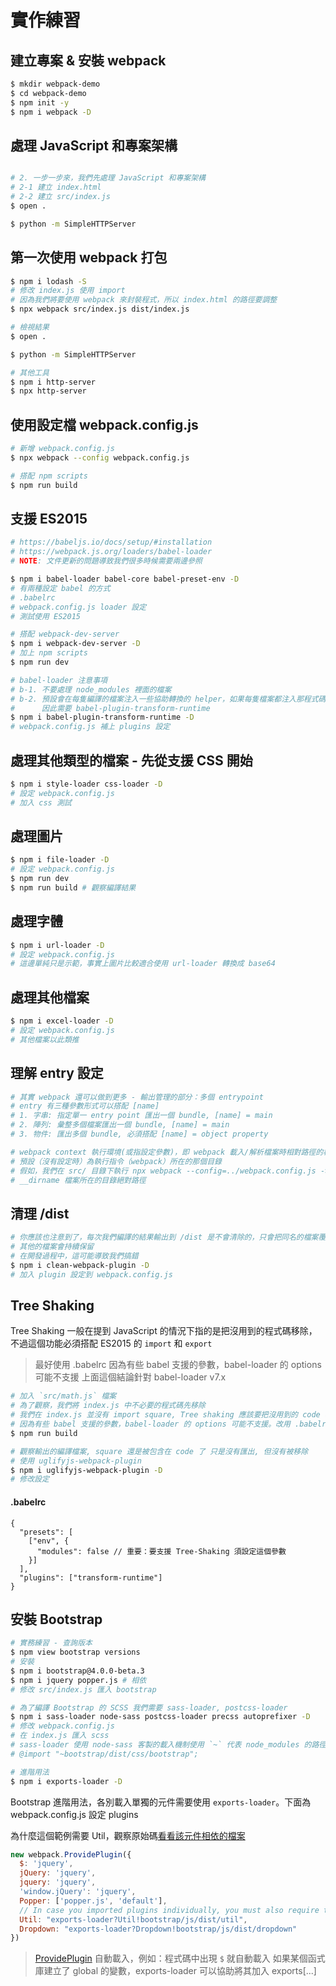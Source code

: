 # 實作練習

## 建立專案 & 安裝 webpack

```bash
$ mkdir webpack-demo
$ cd webpack-demo
$ npm init -y
$ npm i webpack -D
```

## 處理 JavaScript 和專案架構

```bash

# 2. 一步一步來，我們先處理 JavaScript 和專案架構
# 2-1 建立 index.html
# 2-2 建立 src/index.js
$ open .

$ python -m SimpleHTTPServer
```

## 第一次使用 webpack 打包

```bash
$ npm i lodash -S
# 修改 index.js 使用 import
# 因為我們將要使用 webpack 來封裝程式，所以 index.html 的路徑要調整
$ npx webpack src/index.js dist/index.js

# 檢視結果
$ open .

$ python -m SimpleHTTPServer

# 其他工具
$ npm i http-server
$ npx http-server
```

## 使用設定檔 webpack.config.js

```bash
# 新增 webpack.config.js
$ npx webpack --config webpack.config.js

# 搭配 npm scripts
$ npm run build
```

## 支援 ES2015

```bash
# https://babeljs.io/docs/setup/#installation
# https://webpack.js.org/loaders/babel-loader
# NOTE: 文件更新的問題導致我們很多時候需要兩邊參照

$ npm i babel-loader babel-core babel-preset-env -D
# 有兩種設定 babel 的方式
# .babelrc
# webpack.config.js loader 設定
# 測試使用 ES2015

# 搭配 webpack-dev-server
$ npm i webpack-dev-server -D
# 加上 npm scripts
$ npm run dev

# babel-loader 注意事項
# b-1. 不要處理 node_modules 裡面的檔案
# b-2. 預設會在每隻編譯的檔案注入一些協助轉換的 helper，如果每隻檔案都注入那程式碼就會快速變大。
#      因此需要 babel-plugin-transform-runtime
$ npm i babel-plugin-transform-runtime -D
# webpack.config.js 補上 plugins 設定
```

## 處理其他類型的檔案 - 先從支援 CSS 開始

```bash
$ npm i style-loader css-loader -D
# 設定 webpack.config.js
# 加入 css 測試
```

## 處理圖片

```bash
$ npm i file-loader -D
# 設定 webpack.config.js
$ npm run dev
$ npm run build # 觀察編譯結果
```

## 處理字體

```bash
$ npm i url-loader -D
# 設定 webpack.config.js
# 這邊單純只是示範，事實上圖片比較適合使用 url-loader 轉換成 base64
```

## 處理其他檔案

```bash
$ npm i excel-loader -D
# 設定 webpack.config.js
# 其他檔案以此類推
```

## 理解 entry 設定

```bash
# 其實 webpack 還可以做到更多 - 輸出管理的部分：多個 entrypoint
# entry 有三種參數形式可以搭配 [name]
# 1. 字串: 指定單一 entry point 匯出一個 bundle, [name] = main
# 2. 陣列: 彙整多個檔案匯出一個 bundle, [name] = main
# 3. 物件: 匯出多個 bundle, 必須搭配 [name] = object property

# webpack context 執行環境(或指設定參數)，即 webpack 載入/解析檔案時相對路徑的根目錄環境(起點)
# 預設（沒有設定時）為執行指令（webpack）所在的那個目錄
# 假如，我們在 src/ 目錄下執行 npx webpack --config=../webpack.config.js -> context = webpack-demo/src/
# __dirname 檔案所在的目錄絕對路徑
```

## 清理 /dist

```bash
# 你應該也注意到了，每次我們編譯的結果輸出到 /dist 是不會清除的，只會把同名的檔案覆蓋
# 其他的檔案會持續保留
# 在開發過程中，這可能導致我們搞錯
$ npm i clean-webpack-plugin -D
# 加入 plugin 設定到 webpack.config.js
```

## Tree Shaking

Tree Shaking 一般在提到 JavaScript 的情況下指的是把沒用到的程式碼移除，不過這個功能必須搭配 ES2015 的 `import` 和 `export`

> 最好使用 .babelrc 因為有些 babel 支援的參數，babel-loader 的 options 可能不支援
> 上面這個結論針對 babel-loader v7.x

```bash
# 加入 `src/math.js` 檔案
# 為了觀察，我們將 index.js 中不必要的程式碼先移除
# 我們在 index.js 並沒有 import square, Tree shaking 應該要把沒用到的 code 移除（換句話說應該不要輸出到編譯檔案）
# 因為有些 babel 支援的參數，babel-loader 的 options 可能不支援。改用 .babelrc
$ npm run build

# 觀察輸出的編譯檔案, square 還是被包含在 code 了 只是沒有匯出, 但沒有被移除
# 使用 uglifyjs-webpack-plugin
$ npm i uglifyjs-webpack-plugin -D
# 修改設定
```

#### .babelrc

```babelrc
{
  "presets": [
    ["env", {
      "modules": false // 重要：要支援 Tree-Shaking 須設定這個參數
    }]
  ],
  "plugins": ["transform-runtime"]
}
```

## 安裝 Bootstrap

```bash
# 實務練習 - 查詢版本
$ npm view bootstrap versions
# 安裝
$ npm i bootstrap@4.0.0-beta.3
$ npm i jquery popper.js # 相依
# 修改 src/index.js 匯入 bootstrap

# 為了編譯 Bootstrap 的 SCSS 我們需要 sass-loader, postcss-loader
$ npm i sass-loader node-sass postcss-loader precss autoprefixer -D
# 修改 webpack.config.js
# 在 index.js 匯入 scss
# sass-loader 使用 node-sass 客製的載入機制使用 `~` 代表 node_modules 的路徑
# @import "~bootstrap/dist/css/bootstrap";

# 進階用法
$ npm i exports-loader -D
```

Bootstrap 進階用法，各別載入單獨的元件需要使用 `exports-loader`。下面為 webpack.config.js 設定 plugins

為什麼這個範例需要 Util，觀察原始碼[看看該元件相依的檔案](https://github.com/twbs/bootstrap/blob/v4-dev/js/src/dropdown.js)

```js
new webpack.ProvidePlugin({
  $: 'jquery',
  jQuery: 'jquery',
  jquery: 'jquery',
  'window.jQuery': 'jquery',
  Popper: ['popper.js', 'default'],
  // In case you imported plugins individually, you must also require them here:
  Util: "exports-loader?Util!bootstrap/js/dist/util",
  Dropdown: "exports-loader?Dropdown!bootstrap/js/dist/dropdown"
})
```

> [ProvidePlugin](https://webpack.js.org/plugins/provide-plugin/) 自動載入，例如：程式碼中出現 `$` 就自動載入
> 如果某個函式庫建立了 global 的變數，exports-loader 可以協助將其加入 exports[...]
